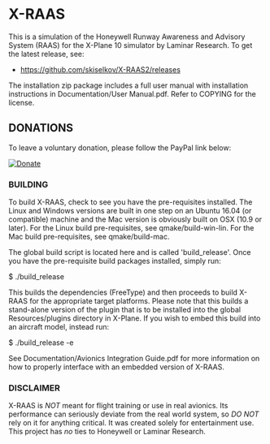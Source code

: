 # X-RAAS
This is a simulation of the Honeywell Runway Awareness and Advisory System
(RAAS) for the X-Plane 10 simulator by Laminar Research. To get the latest
release, see:

* https://github.com/skiselkov/X-RAAS2/releases

The installation zip package includes a full user manual with
installation instructions in Documentation/User Manual.pdf. Refer to
COPYING for the license.

## DONATIONS

To leave a voluntary donation, please follow the PayPal link below:

[![Donate](https://img.shields.io/badge/Donate-PayPal-green.svg)](https://www.paypal.com/cgi-bin/webscr?cmd=_s-xclick&hosted_button_id=8DN9LYD5VP4NY)

### BUILDING

To build X-RAAS, check to see you have the pre-requisites installed. The
Linux and Windows versions are built in one step on an Ubuntu 16.04 (or
compatible) machine and the Mac version is obviously built on OSX (10.9
or later). For the Linux build pre-requisites, see qmake/build-win-lin.
For the Mac build pre-requisites, see qmake/build-mac.

The global build script is located here and is called 'build_release'.
Once you have the pre-requisite build packages installed, simply run:

$ ./build_release

This builds the dependencies (FreeType) and then proceeds to build X-RAAS
for the appropriate target platforms. Please note that this builds a
stand-alone version of the plugin that is to be installed into the global
Resources/plugins directory in X-Plane. If you wish to embed this build
into an aircraft model, instead run:

$ ./build_release -e

See Documentation/Avionics Integration Guide.pdf for more information on
how to properly interface with an embedded version of X-RAAS.

### DISCLAIMER

X-RAAS is *NOT* meant for flight training or use in real avionics. Its
performance can seriously deviate from the real world system, so *DO NOT*
rely on it for anything critical. It was created solely for entertainment
use. This project has *no* ties to Honeywell or Laminar Research.
